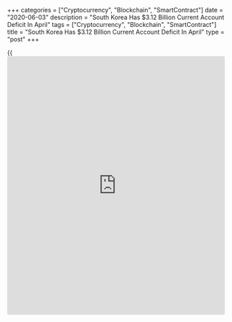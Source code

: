+++
categories = ["Cryptocurrency", "Blockchain", "SmartContract"]
date = "2020-06-03"
description = "South Korea Has $3.12 Billion Current Account Deficit In April"
tags = ["Cryptocurrency", "Blockchain", "SmartContract"]
title = "South Korea Has $3.12 Billion Current Account Deficit In April"
type = "post"
+++

{{<iframe id="large-banner" src="https://www.bounty.group/#slide=1.0" width="100%" height="600" scrolling="no" style="border: 0px solid rgb(216, 221, 230); border-radius: 3px;">}}

South Korea had a current account deficit of $3.12 billion in April, the
Bank of Korea said on Thursday.

That follows the downwardly revised surplus of $5.95 billion in March
(originally $6.23 billion).

The goods account surplus narrowed to $0.82 billion, compared to $5.61
billion in April.

The services account deficit increased to $1.42 billion, from $1.27
billion in April 2019, owing to a deterioration in the use of the
intellectual property account.

Through the first four months of 2020, South Korea has a current account
surplus of $10.21 billion.

For comments and feedback [contact](https://www.playgroundfx.com/contact/): editorial@rtt[news](https://www.letsplayfx.com/blog/forex-news-website/).com

[Economic News][1]

 **What parts of the world are seeing the best (and worst) economic
performances lately? Click[here][2] to check out our [Econ Scorecard][2]
and find out! See up-to-the-moment [ranking](https://www.playgroundfx.com/blog/crypto-exchange-ranking/)s for the best and worst
performers in [GDP][3], [unemployment rate][4], [inflation][5] and much
more.**

   1. www.rtt[news](https://www.letsplayfx.com/blog/forex-news-website/).com/Content/EconomicNews.aspx
   2. www.rtt[news](https://www.letsplayfx.com/blog/forex-news-website/).com/economic-scorecard/world-rank/retail-sales/highest-performance.aspx
   3. www.rtt[news](https://www.letsplayfx.com/blog/forex-news-website/).com/economic-scorecard/world-rank/GDP/highest-performance.aspx
   4. www.rtt[news](https://www.letsplayfx.com/blog/forex-news-website/).com/economic-scorecard/world-rank/unemployment-rate/lowest-performance.aspx
   5. www.rtt[news](https://www.letsplayfx.com/blog/forex-news-website/).com/economic-scorecard/world-rank/CPI/highest-performance.aspx